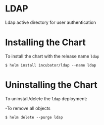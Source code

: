 # LDAP

Ldap active directory for user authentication

# Installing the Chart

To install the chart with the release name `ldap`

```console
$ helm install incubator/ldap --name ldap
```

# Uninstalling the Chart

To uninstall/delete the `ldap` deployment:

-To remove all objects

```console
$ helm delete --purge ldap
```



